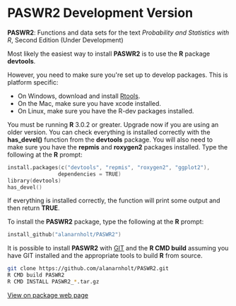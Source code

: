 # PASWR2 Development Version

**PASWR2**: Functions and data sets for the text *Probability and Statistics with R*, Second Edition (Under Development)

Most likely the easiest way to install **PASWR2** is to use the **R** package
**devtools**.

However, you need to make sure you're set up to develop packages. This is platform specific:

* On Windows, download and install [Rtools](http://http://cran.r-project.org/bin/windows/Rtools/).
* On the Mac, make sure you have xcode installed.
* On Linux, make sure you have the R-dev packages installed.

You must be running **R** 3.0.2 or greater.  Upgrade now if you are using an older version.
You can check everything is installed correctly with the **has_devel()** function from the **devtools** package. You will also need to make sure you have the **repmis** and **roxygen2** packages installed.  Type the following at the **R** prompt:

```s
install.packages(c("devtools", "repmis", "roxygen2", "ggplot2"), 
                dependencies = TRUE)    
library(devtools)
has_devel()
```

If everything is installed correctly, the function will print some output and then return **TRUE**.

To install the **PASWR2** package, type the following at the **R** prompt:

```s
install_github("alanarnholt/PASWR2")
```
    
It is possible to install **PASWR2** with [GIT](http://git-scm.com/) and the **R CMD build** assuming you have GIT installed and the appropriate tools to build **R** from source.

```bash
git clone https://github.com/alanarnholt/PASWR2.git
R CMD build PASWR2
R CMD INSTALL PASWR2_*.tar.gz
```

[View on package web page](http://alanarnholt.github.io/PASWR2/)
